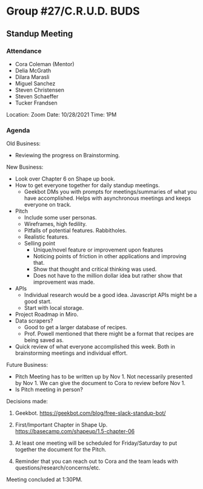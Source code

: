 # Group #27/C.R.U.D. BUDS
## Standup Meeting

### Attendance
<!-- Remove the people not attending. -->
- Cora Coleman (Mentor)
- Delia McGrath
- Dilara Marasli
- Miguel Sanchez
- Steven Christensen
- Steven Schaeffer
- Tucker Frandsen

Location: Zoom
Date: 10/28/2021
Time: 1PM

### Agenda
Old Business:
- Reviewing the progress on Brainstorming.

New Business:
- Look over Chapter 6 on Shape up book.
- How to get everyone together for daily standup meetings.
  - Geekbot DMs you with prompts for meetings/summaries of what you have accomplished. Helps with asynchronous meetings and keeps everyone on track.
- Pitch
  - Include some user personas.
  - Wireframes, high fedility.
  - Pitfalls of potential features. Rabbitholes.
  - Realistic features.
  - Selling point
    - Unique/novel feature or improvement upon features
    - Noticing points of friction in other applications and improving that.
    - Show that thought and critical thinking was used.
    - Does not have to the million dollar idea but rather show that improvement was made.
- APIs
  - Individual research would be a good idea. Javascript APIs might be a good start.
  - Start with local storage.
- Project Roadmap in Miro.
- Data scrapers?
  - Good to get a larger database of recipes.
  - Prof. Powell mentioned that there might be a format that recipes are being saved as.
- Quick review of what everyone accomplished this week. Both in brainstorming meetings and individual effort.

Future Business:
- Pitch Meeting has to be written up by Nov 1. Not necessarily presented by Nov 1. We can give the document to Cora to review before Nov 1.
- Is Pitch meeting in person?

Decisions made:
1. Geekbot. https://geekbot.com/blog/free-slack-standup-bot/

2. First/Important Chapter in Shape Up. https://basecamp.com/shapeup/1.5-chapter-06

3. At least one meeting will be scheduled for Friday/Saturday to put together the document for the Pitch.

4. Reminder that you can reach out to Cora and the team leads with questions/research/concerns/etc.

Meeting concluded at 1:30PM.
<!-- REMINDER TO SAVE THE TEMPLATE AS (mmddyy-topic.md)-->